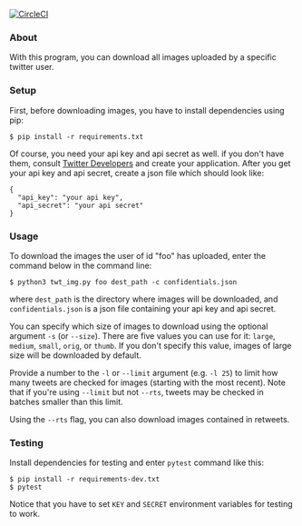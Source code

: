 [![CircleCI](https://circleci.com/gh/morinokami/twitter-image-downloader.svg?style=svg)](https://circleci.com/gh/morinokami/twitter-image-downloader)

### About
With this program, you can download all images uploaded by a specific twitter user.

### Setup
First, before downloading images, you have to install dependencies using pip:
```
$ pip install -r requirements.txt
```
Of course, you need your api key and api secret as well. if you don't have them, consult [Twitter Developers](https://dev.twitter.com/) and create your application. After you get your api key and api secret, create a json file which should look like:
```
{
  "api_key": "your api key",
  "api_secret": "your api secret"
}
```

### Usage
To download the images the user of id "foo" has uploaded, enter the command below in the command line:
```
$ python3 twt_img.py foo dest_path -c confidentials.json
```
where ```dest_path``` is the directory where images will be downloaded, and ```confidentials.json``` is a json file containing your api key and api secret.

You can specify which size of images to download using the optional argument ```-s``` (or ```--size```). There are five values you can use for it: ```large```, ```medium```, ```small```, ```orig```, or ```thumb```. If you don't specify this value, images of large size will be downloaded by default.

Provide a number to the ```-l``` or ```--limit``` argument (e.g. ```-l 25```) to limit how many tweets are checked for images (starting with the most recent).  Note that if you're using ```--limit``` but not ```--rts```, tweets may be checked in batches smaller than this limit.

Using the ```--rts``` flag, you can also download images contained in retweets.

### Testing
Install dependencies for testing and enter `pytest` command like this:
```
$ pip install -r requirements-dev.txt
$ pytest
```

Notice that you have to set `KEY` and `SECRET` environment variables for testing to work.

